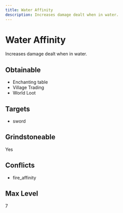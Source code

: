 ```yaml
---
title: Water Affinity
description: Increases damage dealt when in water.
---
```

# Water Affinity
Increases damage dealt when in water.
## Obtainable
- Enchanting table
- Village Trading
- World Loot
## Targets
- sword
## Grindstoneable
Yes
## Conflicts
- fire_affinity
## Max Level
7
